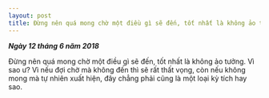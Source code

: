```yaml
--- 
layout: post
title: Đừng nên quá mong chờ một điều gì sẽ đến, tốt nhất là không ảo tưởng
---
```


_**Ngày 12 tháng 6 năm 2018**_

Đừng nên quá mong chờ một điều gì sẽ đến, tốt nhất là không ảo tưởng. Vì sao ư? Vì nếu đợi chờ mà không đến thì sẽ rất thất vọng, còn nếu không mong mà tự nhiên xuất hiện, đây chẳng phải cũng là một loại kỳ tích hay sao.
